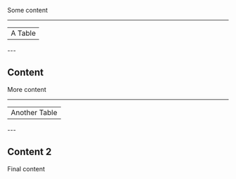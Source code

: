 Some content

---
<table>
<tr><td>A Table</td></tr>
</table>
---

## Content ##
More content

---
<table>
<tr><td>Another Table</td></tr>
</table>
---

## Content 2 ##
Final content